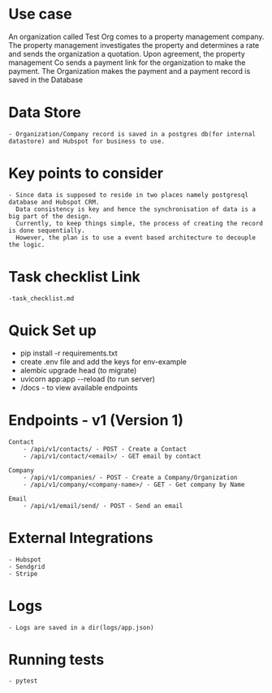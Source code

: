 # Use case

An organization called Test Org comes to a property management company. The property management
investigates the property and determines a rate and sends the organization a quotation.
Upon agreement, the property management Co sends a payment link for the organization to make the
payment. The Organization makes the payment and a payment record is saved in the Database

# Data Store

    - Organization/Company record is saved in a postgres db(for internal datastore) and Hubspot for business to use.

# Key points to consider

    - Since data is supposed to reside in two places namely postgresql database and Hubspot CRM.
      Data consistency is key and hence the synchronisation of data is a big part of the design.
      Currently, to keep things simple, the process of creating the record is done sequentially.
      However, the plan is to use a event based architecture to decouple the logic.

# Task checklist Link
    -task_checklist.md

# Quick Set up
   - pip install -r requirements.txt
   - create .env file and add the keys for env-example
   - alembic upgrade head (to migrate)
   - uvicorn app:app --reload (to run server)
   - /docs - to view available endpoints

# Endpoints - v1 (Version 1)

    Contact
        - /api/v1/contacts/ - POST - Create a Contact
        - /api/v1/contact/<email>/ - GET email by contact
    
    Company
        - /api/v1/companies/ - POST - Create a Company/Organization
        - /api/v1/company/<company-name>/ - GET - Get company by Name
    
    Email
        - /api/v1/email/send/ - POST - Send an email


# External Integrations
    
    - Hubspot
    - Sendgrid
    - Stripe

# Logs

    - Logs are saved in a dir(logs/app.json)


# Running tests
    - pytest
